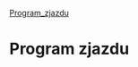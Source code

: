 [Program_zjazdu](https://docs.google.com/spreadsheets/d/1CRiMvdGtCxgHokyInMCFFCuibtbJEcYWFIXMDzUVtlY/)

# Program zjazdu